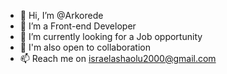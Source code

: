 - 👋 Hi, I’m @Arkorede
- 👀 I’m a Front-end Developer
- 🌱 I’m currently looking for a Job opportunity
- 💞️ I'm also open to collaboration
- 📫 Reach me on israelashaolu2000@gmail.com

<!---
Arkorede/Arkorede is a ✨ special ✨ repository because its `README.md` (this file) appears on your GitHub
